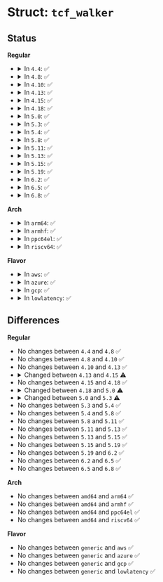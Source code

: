 # Struct: <code>tcf_walker</code>

## Status
<b>Regular</b>
<ul>
<li>
<details>
<summary>In <code>4.4</code>: ✅</summary>

```c
struct tcf_walker {
    int stop;
    int skip;
    int count;
    int (*fn)(struct tcf_proto *, long unsigned int, struct tcf_walker *);
};
```
</details>
</li>
<li>
<details>
<summary>In <code>4.8</code>: ✅</summary>

```c
struct tcf_walker {
    int stop;
    int skip;
    int count;
    int (*fn)(struct tcf_proto *, long unsigned int, struct tcf_walker *);
};
```
</details>
</li>
<li>
<details>
<summary>In <code>4.10</code>: ✅</summary>

```c
struct tcf_walker {
    int stop;
    int skip;
    int count;
    int (*fn)(struct tcf_proto *, long unsigned int, struct tcf_walker *);
};
```
</details>
</li>
<li>
<details>
<summary>In <code>4.13</code>: ✅</summary>

```c
struct tcf_walker {
    int stop;
    int skip;
    int count;
    int (*fn)(struct tcf_proto *, long unsigned int, struct tcf_walker *);
};
```
</details>
</li>
<li>
<details>
<summary>In <code>4.15</code>: ✅</summary>

```c
struct tcf_walker {
    int stop;
    int skip;
    int count;
    int (*fn)(struct tcf_proto *, void *, struct tcf_walker *);
};
```
</details>
</li>
<li>
<details>
<summary>In <code>4.18</code>: ✅</summary>

```c
struct tcf_walker {
    int stop;
    int skip;
    int count;
    int (*fn)(struct tcf_proto *, void *, struct tcf_walker *);
};
```
</details>
</li>
<li>
<details>
<summary>In <code>5.0</code>: ✅</summary>

```c
struct tcf_walker {
    int stop;
    int skip;
    int count;
    long unsigned int cookie;
    int (*fn)(struct tcf_proto *, void *, struct tcf_walker *);
};
```
</details>
</li>
<li>
<details>
<summary>In <code>5.3</code>: ✅</summary>

```c
struct tcf_walker {
    int stop;
    int skip;
    int count;
    bool nonempty;
    long unsigned int cookie;
    int (*fn)(struct tcf_proto *, void *, struct tcf_walker *);
};
```
</details>
</li>
<li>
<details>
<summary>In <code>5.4</code>: ✅</summary>

```c
struct tcf_walker {
    int stop;
    int skip;
    int count;
    bool nonempty;
    long unsigned int cookie;
    int (*fn)(struct tcf_proto *, void *, struct tcf_walker *);
};
```
</details>
</li>
<li>
<details>
<summary>In <code>5.8</code>: ✅</summary>

```c
struct tcf_walker {
    int stop;
    int skip;
    int count;
    bool nonempty;
    long unsigned int cookie;
    int (*fn)(struct tcf_proto *, void *, struct tcf_walker *);
};
```
</details>
</li>
<li>
<details>
<summary>In <code>5.11</code>: ✅</summary>

```c
struct tcf_walker {
    int stop;
    int skip;
    int count;
    bool nonempty;
    long unsigned int cookie;
    int (*fn)(struct tcf_proto *, void *, struct tcf_walker *);
};
```
</details>
</li>
<li>
<details>
<summary>In <code>5.13</code>: ✅</summary>

```c
struct tcf_walker {
    int stop;
    int skip;
    int count;
    bool nonempty;
    long unsigned int cookie;
    int (*fn)(struct tcf_proto *, void *, struct tcf_walker *);
};
```
</details>
</li>
<li>
<details>
<summary>In <code>5.15</code>: ✅</summary>

```c
struct tcf_walker {
    int stop;
    int skip;
    int count;
    bool nonempty;
    long unsigned int cookie;
    int (*fn)(struct tcf_proto *, void *, struct tcf_walker *);
};
```
</details>
</li>
<li>
<details>
<summary>In <code>5.19</code>: ✅</summary>

```c
struct tcf_walker {
    int stop;
    int skip;
    int count;
    bool nonempty;
    long unsigned int cookie;
    int (*fn)(struct tcf_proto *, void *, struct tcf_walker *);
};
```
</details>
</li>
<li>
<details>
<summary>In <code>6.2</code>: ✅</summary>

```c
struct tcf_walker {
    int stop;
    int skip;
    int count;
    bool nonempty;
    long unsigned int cookie;
    int (*fn)(struct tcf_proto *, void *, struct tcf_walker *);
};
```
</details>
</li>
<li>
<details>
<summary>In <code>6.5</code>: ✅</summary>

```c
struct tcf_walker {
    int stop;
    int skip;
    int count;
    bool nonempty;
    long unsigned int cookie;
    int (*fn)(struct tcf_proto *, void *, struct tcf_walker *);
};
```
</details>
</li>
<li>
<details>
<summary>In <code>6.8</code>: ✅</summary>

```c
struct tcf_walker {
    int stop;
    int skip;
    int count;
    bool nonempty;
    long unsigned int cookie;
    int (*fn)(struct tcf_proto *, void *, struct tcf_walker *);
};
```
</details>
</li>
</ul>
<b>Arch</b>
<ul>
<li>
<details>
<summary>In <code>arm64</code>: ✅</summary>

```c
struct tcf_walker {
    int stop;
    int skip;
    int count;
    bool nonempty;
    long unsigned int cookie;
    int (*fn)(struct tcf_proto *, void *, struct tcf_walker *);
};
```
</details>
</li>
<li>
<details>
<summary>In <code>armhf</code>: ✅</summary>

```c
struct tcf_walker {
    int stop;
    int skip;
    int count;
    bool nonempty;
    long unsigned int cookie;
    int (*fn)(struct tcf_proto *, void *, struct tcf_walker *);
};
```
</details>
</li>
<li>
<details>
<summary>In <code>ppc64el</code>: ✅</summary>

```c
struct tcf_walker {
    int stop;
    int skip;
    int count;
    bool nonempty;
    long unsigned int cookie;
    int (*fn)(struct tcf_proto *, void *, struct tcf_walker *);
};
```
</details>
</li>
<li>
<details>
<summary>In <code>riscv64</code>: ✅</summary>

```c
struct tcf_walker {
    int stop;
    int skip;
    int count;
    bool nonempty;
    long unsigned int cookie;
    int (*fn)(struct tcf_proto *, void *, struct tcf_walker *);
};
```
</details>
</li>
</ul>
<b>Flavor</b>
<ul>
<li>
<details>
<summary>In <code>aws</code>: ✅</summary>

```c
struct tcf_walker {
    int stop;
    int skip;
    int count;
    bool nonempty;
    long unsigned int cookie;
    int (*fn)(struct tcf_proto *, void *, struct tcf_walker *);
};
```
</details>
</li>
<li>
<details>
<summary>In <code>azure</code>: ✅</summary>

```c
struct tcf_walker {
    int stop;
    int skip;
    int count;
    bool nonempty;
    long unsigned int cookie;
    int (*fn)(struct tcf_proto *, void *, struct tcf_walker *);
};
```
</details>
</li>
<li>
<details>
<summary>In <code>gcp</code>: ✅</summary>

```c
struct tcf_walker {
    int stop;
    int skip;
    int count;
    bool nonempty;
    long unsigned int cookie;
    int (*fn)(struct tcf_proto *, void *, struct tcf_walker *);
};
```
</details>
</li>
<li>
<details>
<summary>In <code>lowlatency</code>: ✅</summary>

```c
struct tcf_walker {
    int stop;
    int skip;
    int count;
    bool nonempty;
    long unsigned int cookie;
    int (*fn)(struct tcf_proto *, void *, struct tcf_walker *);
};
```
</details>
</li>
</ul>

## Differences
<b>Regular</b>
<ul>
<li>
No changes between <code>4.4</code> and <code>4.8</code> ✅
</li>
<li>
No changes between <code>4.8</code> and <code>4.10</code> ✅
</li>
<li>
No changes between <code>4.10</code> and <code>4.13</code> ✅
</li>
<li>
<details>
<summary>Changed between <code>4.13</code> and <code>4.15</code> ⚠️</summary>
<ul>
<li>
<b>Field type changed. </b>
<code>int (*fn)(struct tcf_proto *, long unsigned int, struct tcf_walker *)</code> ➡️ <code>int (*fn)(struct tcf_proto *, void *, struct tcf_walker *)</code>
</li>
</ul>
</details>
</li>
<li>
No changes between <code>4.15</code> and <code>4.18</code> ✅
</li>
<li>
<details>
<summary>Changed between <code>4.18</code> and <code>5.0</code> ⚠️</summary>
<ul>
<li>
<b>Field added. </b>
<code>long unsigned int cookie</code>
</li>
</ul>
</details>
</li>
<li>
<details>
<summary>Changed between <code>5.0</code> and <code>5.3</code> ⚠️</summary>
<ul>
<li>
<b>Field added. </b>
<code>bool nonempty</code>
</li>
</ul>
</details>
</li>
<li>
No changes between <code>5.3</code> and <code>5.4</code> ✅
</li>
<li>
No changes between <code>5.4</code> and <code>5.8</code> ✅
</li>
<li>
No changes between <code>5.8</code> and <code>5.11</code> ✅
</li>
<li>
No changes between <code>5.11</code> and <code>5.13</code> ✅
</li>
<li>
No changes between <code>5.13</code> and <code>5.15</code> ✅
</li>
<li>
No changes between <code>5.15</code> and <code>5.19</code> ✅
</li>
<li>
No changes between <code>5.19</code> and <code>6.2</code> ✅
</li>
<li>
No changes between <code>6.2</code> and <code>6.5</code> ✅
</li>
<li>
No changes between <code>6.5</code> and <code>6.8</code> ✅
</li>
</ul>
<b>Arch</b>
<ul>
<li>
No changes between <code>amd64</code> and <code>arm64</code> ✅
</li>
<li>
No changes between <code>amd64</code> and <code>armhf</code> ✅
</li>
<li>
No changes between <code>amd64</code> and <code>ppc64el</code> ✅
</li>
<li>
No changes between <code>amd64</code> and <code>riscv64</code> ✅
</li>
</ul>
<b>Flavor</b>
<ul>
<li>
No changes between <code>generic</code> and <code>aws</code> ✅
</li>
<li>
No changes between <code>generic</code> and <code>azure</code> ✅
</li>
<li>
No changes between <code>generic</code> and <code>gcp</code> ✅
</li>
<li>
No changes between <code>generic</code> and <code>lowlatency</code> ✅
</li>
</ul>
